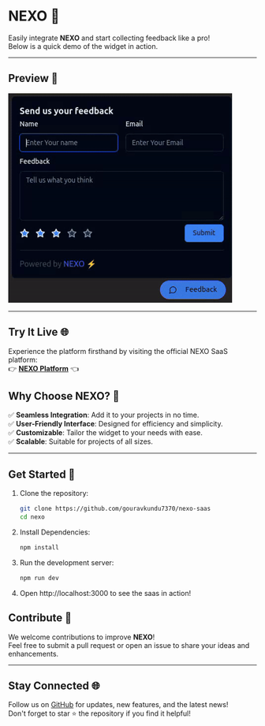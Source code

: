 # **NEXO** 🚀

Easily integrate **NEXO** and start collecting feedback like a pro!  
Below is a quick demo of the widget in action.  

---

## **Preview** 🌟

![NEXO Widget Demo](./public/demo.gif)

---

## **Try It Live** 🌐

Experience the platform firsthand by visiting the official NEXO SaaS platform:  
👉 [**NEXO Platform**](https://nexo-saas.vercel.app) 👈


## **Why Choose NEXO?** 🤔

✅ **Seamless Integration**: Add it to your projects in no time.  
✅ **User-Friendly Interface**: Designed for efficiency and simplicity.  
✅ **Customizable**: Tailor the widget to your needs with ease.  
✅ **Scalable**: Suitable for projects of all sizes.

---

## **Get Started** 🚀

1. Clone the repository:
   ```bash
   git clone https://github.com/gouravkundu7370/nexo-saas
   cd nexo
2. Install Dependencies:
    ```bash
    npm install
3. Run the development server:
    ```bash
    npm run dev
4. Open http://localhost:3000 to see the saas in action!

## **Contribute** 🙌

We welcome contributions to improve **NEXO**!  
Feel free to submit a pull request or open an issue to share your ideas and enhancements.

---

## **Stay Connected** 🌐

Follow us on [GitHub](https://github.com/gouravkundu7370/nexo-saas) for updates, new features, and the latest news!  
Don't forget to star ⭐ the repository if you find it helpful!




